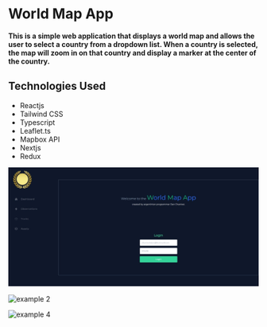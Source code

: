 # World Map App
**This is a simple web application that displays a world map and allows the user to select a country from a dropdown list. When a country is selected, the map will zoom in on that country and display a marker at the center of the country.**

## Technologies Used
- Reactjs
- Tailwind CSS
- Typescript
- Leaflet.ts
- Mapbox API
- Nextjs
- Redux

![example 1](/public/world-map.jpg)

![example 2](/public/world-map2.jpg)

![example 4](/public/world-map4.jpg)
